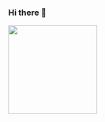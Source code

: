 ### Hi there 👋

<img height="180em" src="https://github-readme-stats.vercel.app/api?username=daniyardake&show_icons=true&hide_border=true&&count_private=true&include_all_commits=true" />
<!--
**daniyardake/daniyardake** is a ✨ _special_ ✨ repository because its `README.md` (this file) appears on your GitHub profile.

Here are some ideas to get you started:

- 🔭 I’m currently working on ...
- 🌱 I’m currently learning ...
- 👯 I’m looking to collaborate on ...
- 🤔 I’m looking for help with ...
- 💬 Ask me about ...
- 📫 How to reach me: ...
- 😄 Pronouns: ...
- ⚡ Fun fact: ...
-->
